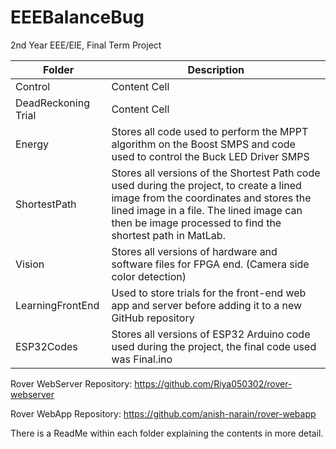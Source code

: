# EEEBalanceBug
2nd Year EEE/EIE, Final Term Project

| Folder  | Description |
| ------------- | ------------- |
| Control  | Content Cell  |
| DeadReckoning Trial  | Content Cell  |
| Energy  | Stores all code used to perform the MPPT algorithm on the Boost SMPS and code used to control the Buck LED Driver SMPS  |
| ShortestPath  | Stores all versions of the Shortest Path code used during the project, to create a lined image from the coordinates and stores the lined image in a file. The lined image can then be image processed to find the shortest path in MatLab.   |
| Vision  | Stores all versions of hardware and software files for FPGA end. (Camera side color detection) |
| LearningFrontEnd | Used to store trials for the front-end web app and server before adding it to a new GitHub repository  |
| ESP32Codes  | Stores all versions of ESP32 Arduino code used during the project, the final code used was Final.ino |

Rover WebServer Repository: https://github.com/Riya050302/rover-webserver

Rover WebApp Repository: https://github.com/anish-narain/rover-webapp

There is a ReadMe within each folder explaining the contents in more detail.
